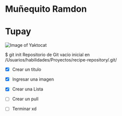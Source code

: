 # Muñequito Ramdon
<h1> Tupay </h1>

![Image of Yaktocat](https://octodex.github.com/images/yaktocat.png)


$ git init
Repositorio de Git vacío inicial en /Usuarios/habilidades/Proyectos/recipe-repository/.git/


- [x] Crear un titulo
- [x] Ingresar una imagen
- [x] Crear una Lista
- [ ] Crear un pull
- [ ] Terminar xd

